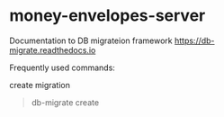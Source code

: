 # money-envelopes-server

Documentation to DB migrateion framework https://db-migrate.readthedocs.io

Frequently used commands:

create migration
>db-migrate create
